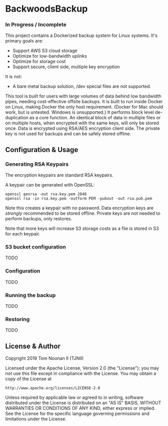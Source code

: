 BackwoodsBackup
===============

### In Progress / Incomplete

This project contains a Dockerized backup system for Linux systems.
It's primary goals are:

- Support AWS S3 cloud storage
- Optimize for low-bandwidth uplinks
- Optimize for storage cost
- Support secure, client side, multiple key encryption

It is not:

- A bare metal backup solution, /dev special files are not supported.

This tool is built for users with large volumes of data behind low bandwidth pipes, needing cost-effective offsite backups.
It is built to run inside Docker on Linux, making Docker the only host requirement.
(Docker for Mac should work, but is untested.  Windows is unsupported.)
It performs block level de-duplication as a core function.
An identical block of data in multiple files or on multiple hosts, when encrypted with the same keys, will only be stored once.
Data is encrypted using RSA/AES encryption client side.
The private key is not used for backups and can be safely stored offline.

Configuration & Usage
---------------------

### Generating RSA Keypairs

The encryption keypairs are standard RSA keypairs.

A keypair can be generated with OpenSSL:

```
openssl genrsa -out rsa.key.pem 2048
openssl rsa -in rsa.key.pem -outform PEM -pubout -out rsa.pub.pem

```

Note this creates a keypair with no password.
Data encryption keys are *strongly* recommended to be stored offline.
Private keys are not needed to perform backups, only restores.

Note that more keys will increase S3 storage costs as a file is stored in S3 for each keypair.

### S3 bucket configuration

TODO

### Configuration

TODO

### Running the backup

TODO

### Restoring

TODO

License & Author
----------------

Copyright 2019 Tom Noonan II (TJNII)

Licensed under the Apache License, Version 2.0 (the "License");
you may not use this file except in compliance with the License.
You may obtain a copy of the License at

    http://www.apache.org/licenses/LICENSE-2.0

Unless required by applicable law or agreed to in writing, software
distributed under the License is distributed on an "AS IS" BASIS,
WITHOUT WARRANTIES OR CONDITIONS OF ANY KIND, either express or implied.
See the License for the specific language governing permissions and
limitations under the License.
